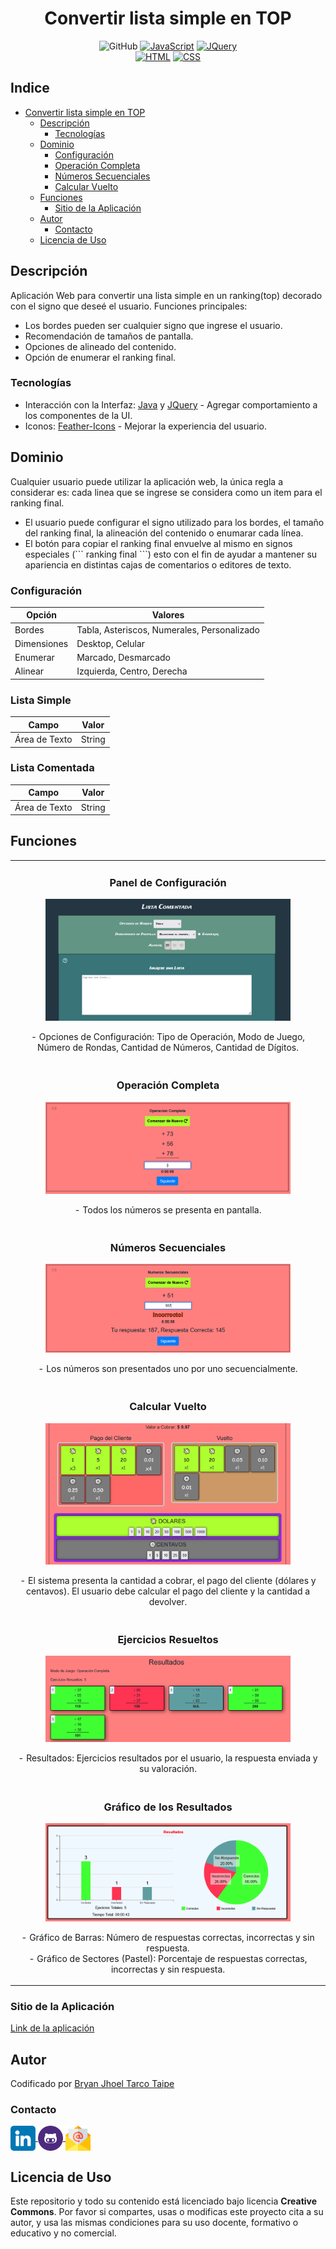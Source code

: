 <div align="center">
  
  # Convertir lista simple en TOP
</div>

<div align="center">
  
  ![GitHub](https://img.shields.io/github/last-commit/bnphony/ListaComentada)
  [![JavaScript](https://img.shields.io/badge/Code-JavaSript-orange)](https://developer.mozilla.org/es/docs/Web/JavaScript)
  [![JQuery](https://img.shields.io/badge/Code-JQuery-0769ad)](https://jquery.com/)  
  [![HTML](https://img.shields.io/badge/HyperText-HTML-761fd8)](https://developer.mozilla.org/es/docs/Web/HTML)
  [![CSS](https://img.shields.io/badge/Style-CSS-blue)](https://developer.mozilla.org/es/docs/Web/CSS)
 
</div>

## Indice
- [Convertir lista simple en TOP](#convertir-lista-simple-en-top)
  - [Descripción](#descripción)
     - [Tecnologías](#tecnologías)
  - [Dominio](#dominio)
     - [Configuración](#configuración)
     - [Operación Completa](#operación-completa)
     - [Números Secuenciales](#números-secuenciales)
     - [Calcular Vuelto](#calcular-vuelto)
  - [Funciones](#funciones)
     - [Sitio de la Aplicación](#sitio-de-la-aplicación)
  - [Autor](#autor)
     - [Contacto](#contacto)
  - [Licencia de Uso](#licencia-de-uso)

## Descripción
Aplicación Web para convertir una lista simple en un ranking(top) decorado con el signo que deseé el usuario. Funciones principales:
- Los bordes pueden ser cualquier signo que ingrese el usuario.
- Recomendación de tamaños de pantalla.
- Opciones de alineado del contenido.
- Opción de enumerar el ranking final.
   
### Tecnologías

- Interacción con la Interfaz: [Java](https://www.java.com/es/) y [JQuery](https://jquery.com/) - Agregar comportamiento a los componentes de la UI.
- Iconos: [Feather-Icons](https://feathericons.com/) - Mejorar la experiencia del usuario.
  
## Dominio

Cualquier usuario puede utilizar la aplicación web, la única regla a considerar es: cada linea que se ingrese se considera como un item para el ranking final.
- El usuario puede configurar el signo utilizado para los bordes, el tamaño del ranking final, la alineación del contenido o enumarar cada línea.
- El botón para copiar el ranking final envuelve al mismo en signos especiales (\``` ranking final \```) esto con el fin de ayudar a mantener su apariencia en distintas cajas de comentarios o editores de texto.

### Configuración

| Opción      | Valores                                      |
|-------------|----------------------------------------------|
| Bordes      | Tabla, Asteriscos, Numerales, Personalizado  |
| Dimensiones | Desktop, Celular                             |
| Enumerar    | Marcado, Desmarcado                          |
| Alinear     | Izquierda, Centro, Derecha                   |

### Lista Simple

| Campo         | Valor  |
|---------------|--------|
| Área de Texto | String |

### Lista Comentada

| Campo         | Valor  |
|---------------|--------|
| Área de Texto | String |

## Funciones
<table>
  <tr>
    <td witdh="100%">
      <h3 align="center">Panel de Configuración</h3>
      <div align="center">
        <img src="https://raw.githubusercontent.com/bnphony/ListaComentada/deployed/img/general.PNG" width="80%" alt="Configuration Panel">
        <p>
          - Opciones de Configuración: Tipo de Operación, Modo de Juego, Número de Rondas, Cantidad de Números, Cantidad de Dígitos.
        </p>
      </div>
    </td>
    
  </tr>
  
  <tr>
    <td witdh="100%">
      <h3 align="center">Operación Completa</h3>
      <div align="center">
        <img src="https://raw.githubusercontent.com/bnphony/Suma-Mental/deployed/static/img/Operacion_Completa.PNG" width="80%" alt="Splash Screen">
        <p>
          - Todos los números se presenta en pantalla.
        </p>
      </div>
    </td>
  </tr>

  
  <tr>
    <td witdh="100%">
      <h3 align="center">Números Secuenciales</h3>
      <div align="center">
        <img src="https://raw.githubusercontent.com/bnphony/Suma-Mental/deployed/static/img/Secuencial.PNG" width="80%" alt="Splash Screen">
        <p>
          - Los números son presentados uno por uno secuencialmente.
        </p>
      </div>
    </td>
  </tr>

  <tr>
    <td witdh="100%">
      <h3 align="center">Calcular Vuelto</h3>
      <div align="center">
        <img src="https://raw.githubusercontent.com/bnphony/Suma-Mental/deployed/static/img/Vuelto.PNG" width="80%" alt="Splash Screen">
        <p>
          - El sistema presenta la cantidad a cobrar, el pago del cliente (dólares y centavos). El usuario debe calcular el pago del cliente y la cantidad a devolver.
        </p>
      </div>
    </td>
    
  </tr>
  <tr>
    <td witdh="100%">
      <h3 align="center">Ejercicios Resueltos</h3>
      <div align="center">
        <img src="https://raw.githubusercontent.com/bnphony/Suma-Mental/deployed/static/img/Resultados_1.PNG" width="80%" alt="Splash Screen">
        <p>
          - Resultados: Ejercicios resultados por el usuario, la respuesta enviada y su valoración.
        </p>
      </div>
    </td>
    
  </tr>

  <tr>
    <td witdh="100%">
      <h3 align="center">Gráfico de los Resultados</h3>
      <div align="center">
        <img src="https://raw.githubusercontent.com/bnphony/Suma-Mental/deployed/static/img/Resultados_2.PNG" width="80%" alt="Splash Screen">
        <p>
          - Gráfico de Barras: Número de respuestas correctas, incorrectas y sin respuesta.<br/>
          - Gráfico de Sectores (Pastel): Porcentaje de respuestas correctas, incorrectas y sin respuesta.
        </p>
      </div>
    </td>
    
  </tr>
</table>

### Sitio de la Aplicación

[Link de la aplicación](https://bnphony.github.io/Suma-Mental/)



## Autor
Codificado por [Bryan Jhoel Tarco Taipe](https://github.com/bnphony)

### Contacto
<a href="https://www.linkedin.com/in/bryan-tarco01" rel="noopener noreferrer" target="_blank">
  <img align="center" src="https://github.com/bnphony/Portafolio/blob/deployed/static/img/linkedin_icon.png" alt="LinkedIn" height="40" width="40" />
</a>
<a href="https://github.com/bnphony" rel="noopener noreferrer" target="blank">
  <img align="center" src="https://github.com/bnphony/Portafolio/blob/deployed/static/img/github_icon.png" alt="GitHub" height="40" width="40" />
</a>
<a href="mailto: bryan.tarco01@gmail.com" target="_blank">
  <img align="center" src="https://github.com/bnphony/Portafolio/blob/deployed/static/img/email_icon.png" alt="Email" height="40" width="40" />
</a>



## Licencia de Uso
Este repositorio y todo su contenido está licenciado bajo licencia **Creative Commons**. Por favor si compartes, usas o modificas este proyecto cita a su
autor, y usa las mismas condiciones para su uso docente, formativo o educativo y no comercial.

